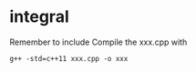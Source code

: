 # integral

Remember to include <function>
Compile the xxx.cpp with 
```
g++ -std=c++11 xxx.cpp -o xxx
```
